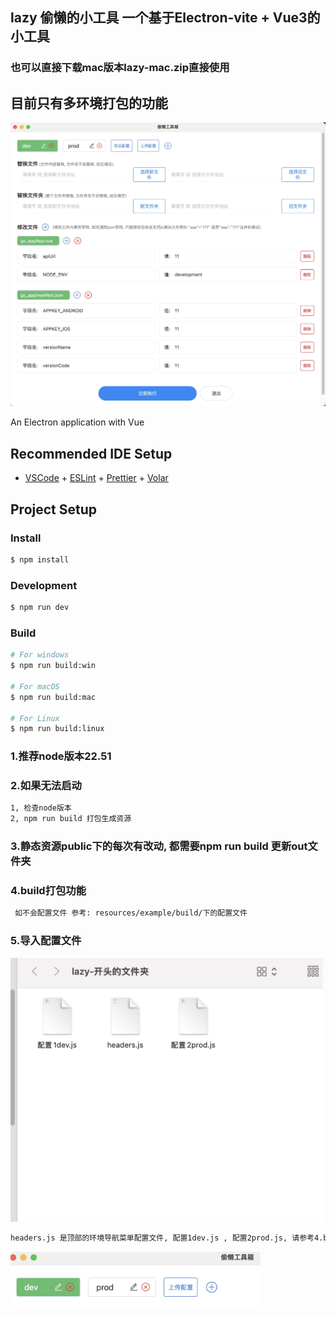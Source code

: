 ## lazy 偷懒的小工具 一个基于Electron-vite + Vue3的小工具
### 也可以直接下载mac版本lazy-mac.zip直接使用

## 目前只有多环境打包的功能
<img src="/src/renderer/src/assets/img/example/build.jpg" width="800">

An Electron application with Vue

## Recommended IDE Setup

- [VSCode](https://code.visualstudio.com/) + [ESLint](https://marketplace.visualstudio.com/items?itemName=dbaeumer.vscode-eslint) + [Prettier](https://marketplace.visualstudio.com/items?itemName=esbenp.prettier-vscode) + [Volar](https://marketplace.visualstudio.com/items?itemName=Vue.volar)

## Project Setup

### Install

```bash
$ npm install
```

### Development

```bash
$ npm run dev
```

### Build

```bash
# For windows
$ npm run build:win

# For macOS
$ npm run build:mac

# For Linux
$ npm run build:linux
```
### 1.推荐node版本22.51
### 2.如果无法启动
```bash
1, 检查node版本
2, npm run build 打包生成资源
```

### 3.静态资源public下的每次有改动, 都需要npm run build 更新out文件夹


### 4.build打包功能
```bash
 如不会配置文件 参考: resources/example/build/下的配置文件
```
### 5.导入配置文件
<img src="/src/renderer/src/assets/img/example/Import_configuration.jpg" width="500">

```bash
headers.js 是顶部的环境导航菜单配置文件, 配置1dev.js , 配置2prod.js, 请参考4.build打包功能
```
<img src="/src/renderer/src/assets/img/example/Import_configuration2.jpg" width="400">


